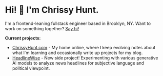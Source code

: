# Hi! 👋 I'm Chrissy Hunt.

I'm a frontend-leaning fullstack engineer based in Brooklyn, NY. Want to work on something together? [Say hi!](mailto:chrissy.hunt@gmail.com)

**Current projects:**
- [ChrissyHunt.com](https://chrissy.hunt.com) - My home online, where I keep evolving notes about what I'm learning and occasionally write up projects for my blog.
- [HeadlineWise](https://headlinewise.com) - New side project! Experimenting with various generative AI models to analyze news headlines for subjective language and political viewpoint.
